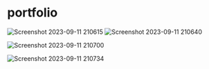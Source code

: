 # portfolio

![Screenshot 2023-09-11 210615](https://github.com/akshrasingh/portfolio/assets/110145062/fd70acbc-1bf7-44a8-9b8b-3182a2f5c912)
![Screenshot 2023-09-11 210640](https://github.com/akshrasingh/portfolio/assets/110145062/ce222884-af7f-4dbd-b670-d7ebce94776f)

![Screenshot 2023-09-11 210700](https://github.com/akshrasingh/portfolio/assets/110145062/da60af72-371d-4148-bb52-7dc710d92bea)



![Screenshot 2023-09-11 210734](https://github.com/akshrasingh/portfolio/assets/110145062/7a3ef032-48f0-4f06-ba25-679e88ed0fec)



